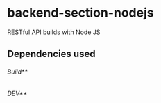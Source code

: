 # backend-section-nodejs
RESTful API builds with Node JS  
## Dependencies used
###### Build**
###### DEV**
  
